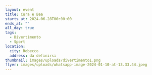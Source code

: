 ```yaml
---
layout: event
title: Cura e Bea
starts_at: 2024-06-28T00:00:00
ends_at: ""
all_day: true
tags:
  - Divertimento
  - Sport
location:
  city: Robecco
  address: da definirsi
thumbnail: images/uploads/divertimento1.png
flyer: images/uploads/whatsapp-image-2024-01-10-at-13.33.44.jpeg
---
```

